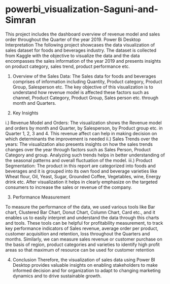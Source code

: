 # powerbi_visualization-Saguni-and-Simran
This project includes the dashboard overview of revenue model and sales order throughout the Quarter of the year 2019.
Power Bi Desktop Interpretation
The following project showcases the data visualization of sales dataset for foods and beverages industry. The dataset is collected from Kaggle with the objective to visualize the data and the data encompasses the sales information of the year 2019 and presents insights on product category, sales trend, product performance etc.
1.	Overview of the Sales Data:
The Sales data for foods and beverages comprises of information including Quantity, Product category, Product Group, Salesperson etc. The key objective of this visualization is to understand how revenue model is affected these factors such as channel, Product Category, Product Group, Sales person etc. through month and Quarters.

3.	Key Insights

i.)	Revenue Model and Orders: The visualization shows the Revenue model and orders by month and Quarter, by Salesperson, by Product group etc. in Quarter 1, 2, 3 and 4. This revenue affect can help in making decision on which determinants the improvement is needed
ii.)	Sales Trends over the years: The visualization also presents insights on how the sales trends changes over the year through factors such as Sales Person, Product Category and group. Analyzing such trends helps in better understanding of the seasonal patterns and overall fluctuation of the model.
iii.)	Product Segmentation: The product in this report are categorized into foods and beverages and it is grouped into its own food and beverage varieties like Wheat flour, Oil, Yeast, Sugar, Grounded Coffee, Vegetables, wine, Energy drink etc. After visualization it helps in clearly emphasize on the targeted consumers to increase the sales or revenue of the company.

3.	Performance Measurement

To measure the performance of the data, we used various tools like Bar chart, Clustered Bar Chart, Donut Chart, Column Chart, Card etc., and it enables us to easily interpret and understand the data through this charts and tools. These tools can be helpful for profitability measurement, to track key performance indicators of Sales revenue, average order per product, customer acquisition and retention, loss throughout the Quarters and months. Similarly, we can measure sales revenue or customer purchase on the basis of region, product categories and varieties to identify high profit areas so that maximum of resource can be used for customer retention 

4.	Conclusion
Therefore, the visualization of sales data using Power BI Desktop provides valuable insights on enabling stakeholders to make informed decision and for organization to adapt to changing marketing dynamics and to drive sustainable growth.
